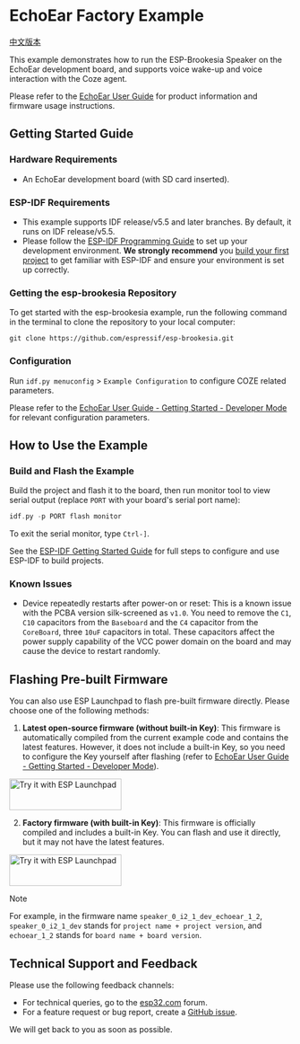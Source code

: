# EchoEar Factory Example

[中文版本](./README_CN.md)

This example demonstrates how to run the ESP-Brookesia Speaker on the EchoEar development board, and supports voice wake-up and voice interaction with the Coze agent.

Please refer to the [EchoEar User Guide](https://espressif.craft.me/BBkCPR3ZaoLCV8) for product information and firmware usage instructions.

## Getting Started Guide

### Hardware Requirements

* An EchoEar development board (with SD card inserted).

### ESP-IDF Requirements

- This example supports IDF release/v5.5 and later branches. By default, it runs on IDF release/v5.5.
- Please follow the [ESP-IDF Programming Guide](https://docs.espressif.com/projects/esp-idf/zh_CN/latest/esp32/get-started/index.html) to set up your development environment. **We strongly recommend** you [build your first project](https://docs.espressif.com/projects/esp-idf/zh_CN/latest/esp32/get-started/index.html#build-your-first-project) to get familiar with ESP-IDF and ensure your environment is set up correctly.

### Getting the esp-brookesia Repository

To get started with the esp-brookesia example, run the following command in the terminal to clone the repository to your local computer:

```
git clone https://github.com/espressif/esp-brookesia.git
```

### Configuration

Run `idf.py menuconfig` > `Example Configuration` to configure COZE related parameters.

Please refer to the [EchoEar User Guide - Getting Started - Developer Mode](https://espressif.craft.me/BBkCPR3ZaoLCV8) for relevant configuration parameters.

## How to Use the Example

### Build and Flash the Example

Build the project and flash it to the board, then run monitor tool to view serial output (replace `PORT` with your board's serial port name):

```c
idf.py -p PORT flash monitor
```

To exit the serial monitor, type `Ctrl-]`.

See the [ESP-IDF Getting Started Guide](https://docs.espressif.com/projects/esp-idf/en/latest/get-started/index.html) for full steps to configure and use ESP-IDF to build projects.

### Known Issues

- Device repeatedly restarts after power-on or reset: This is a known issue with the PCBA version silk-screened as `v1.0`. You need to remove the `C1`, `C10` capacitors from the `Baseboard` and the `C4` capacitor from the `CoreBoard`, three `10uF` capacitors in total. These capacitors affect the power supply capability of the VCC power domain on the board and may cause the device to restart randomly.

## Flashing Pre-built Firmware

You can also use ESP Launchpad to flash pre-built firmware directly. Please choose one of the following methods:

1. **Latest open-source firmware (without built-in Key)**: This firmware is automatically compiled from the current example code and contains the latest features. However, it does not include a built-in Key, so you need to configure the Key yourself after flashing (refer to [EchoEar User Guide - Getting Started - Developer Mode](https://espressif.craft.me/BBkCPR3ZaoLCV8)).

<a href="https://espressif.github.io/esp-launchpad/?flashConfigURL=https://espressif.github.io/esp-brookesia/launchpad.toml">
    <img alt="Try it with ESP Launchpad" src="https://espressif.github.io/esp-launchpad/assets/try_with_launchpad.png" width="200" height="56">
</a>

2. **Factory firmware (with built-in Key)**: This firmware is officially compiled and includes a built-in Key. You can flash and use it directly, but it may not have the latest features.

<a href="https://espressif.github.io/esp-launchpad/?flashConfigURL=https://lzw655.github.io/launchpad_test/launchpad.toml">
    <img alt="Try it with ESP Launchpad" src="https://espressif.github.io/esp-launchpad/assets/try_with_launchpad.png" width="200" height="56">
</a>

> [!NOTE]
> For example, in the firmware name `speaker_0_i2_1_dev_echoear_1_2`, `speaker_0_i2_1_dev` stands for `project name + project version`, and `echoear_1_2` stands for `board name + board version`.

## Technical Support and Feedback

Please use the following feedback channels:

- For technical queries, go to the [esp32.com](https://esp32.com/viewforum.php?f=52) forum.
- For a feature request or bug report, create a [GitHub issue](https://github.com/espressif/esp-brookesia/issues).

We will get back to you as soon as possible.
